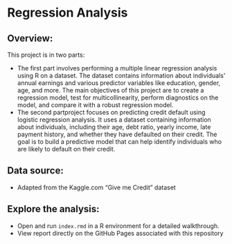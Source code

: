 # Regression Analysis
## Overview:
This project is in two parts: 
- The first part involves performing a multiple linear regression analysis using R on a dataset. The dataset contains information about individuals' annual earnings and various predictor variables like education, gender, age, and more. The main objectives of this project are to create a regression model, test for multicollinearity, perform diagnostics on the model, and compare it with a robust regression model.
- The second partproject focuses on predicting credit default using logistic regression analysis. It uses a dataset containing information about individuals, including their age, debt ratio, yearly income, late payment history, and whether they have defaulted on their credit. The goal is to build a predictive model that can help identify individuals who are likely to default on their credit.

## Data source:
- Adapted from the Kaggle.com “Give me Credit” dataset

## Explore the analysis:

   - Open and run `index.rmd` in a R environment for a detailed walkthrough.
   - View report directly on the GitHub Pages associated with this repository
